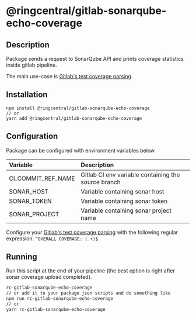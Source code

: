 # @ringcentral/gitlab-sonarqube-echo-coverage
## Description
Package sends a request to SonarQube API and prints coverage statistics inside gitlab pipeline.

The main use-case is [Gitlab's test coverage parsing](https://docs.gitlab.com/ee/user/project/pipelines/settings.html#test-coverage-parsing).

## Installation
```
npm install @ringcentral/gitlab-sonarqube-echo-coverage
// or
yarn add @ringcentral/gitlab-sonarqube-echo-coverage
```

## Configuration
Package can be configured with environment variables below

| Variable           | Description                                         |
|:-------------------|:----------------------------------------------------|
| CI_COMMIT_REF_NAME | Gitlab CI env variable containing the source branch |
| SONAR_HOST         | Variable containing sonar host                      |
| SONAR_TOKEN        | Variable containing sonar token                     |
| SONAR_PROJECT      | Variable containing sonar project name              |

Configure your [Gitlab's test coverage parsing](https://docs.gitlab.com/ee/user/project/pipelines/settings.html#test-coverage-parsing) with the following regular expression: `^OVERALL COVERAGE: (.+)$`.

## Running
Run this script at the end of your pipeline (the best option is right after sonar coverage upload completed).
```bash
rc-gitlab-sonarqube-echo-coverage
// or add it to your package json scripts and do something like
npm run rc-gitlab-sonarqube-echo-coverage
// or
yarn rc-gitlab-sonarqube-echo-coverage
```
